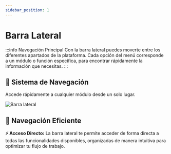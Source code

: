 ```yaml
---
sidebar_position: 1
---
```


# Barra Lateral

:::info Navegación Principal
Con la barra lateral puedes moverte entre los diferentes apartados de la plataforma. Cada opción del menú corresponde a un módulo o función específica, para encontrar rápidamente la información que necesitas.
:::

<div className="hero-banner">
  <div className="hero-content">
    <h2>🧭 Sistema de Navegación</h2>
    <p>Accede rápidamente a cualquier módulo desde un solo lugar.</p>
  </div>
</div>

<div className="doc-image-container">
  <img src={require('./img/barra-lateral.jpg').default} alt="Barra lateral" style={{ width: '200px' }} className="doc-image doc-image-medium" />
</div>

## 🎯 Navegación Eficiente

<div className="callout callout-tip">
  <strong>⚡ Acceso Directo:</strong> La barra lateral te permite acceder de forma directa a todas las funcionalidades disponibles, organizadas de manera intuitiva para optimizar tu flujo de trabajo.
</div>
